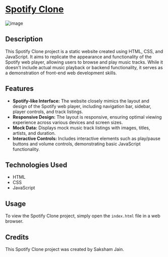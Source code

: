 # [Spotify Clone](https://sakshamjain98.github.io/Spotify_Clone/)

![image](https://github.com/Sakshamjain98/Spotify_Clone/assets/137368917/c0c77e2c-0b1f-468d-a0ab-ffb13effc8ee)

## Description

This Spotify Clone project is a static website created using HTML, CSS, and JavaScript. It aims to replicate the appearance and functionality of the Spotify web player, allowing users to browse and play music tracks. While it doesn't include actual music playback or backend functionality, it serves as a demonstration of front-end web development skills.

## Features

- **Spotify-like Interface:** The website closely mimics the layout and design of the Spotify web player, including navigation bar, sidebar, player controls, and track listings.
- **Responsive Design:** The layout is responsive, ensuring optimal viewing experience across various devices and screen sizes.
- **Mock Data:** Displays mock music track listings with images, titles, artists, and duration.
- **Interactive Controls:** Includes interactive elements such as play/pause buttons and volume controls, demonstrating basic JavaScript functionality.

## Technologies Used

- HTML
- CSS
- JavaScript

## Usage

To view the Spotify Clone project, simply open the `index.html` file in a web browser.

## Credits

This Spotify Clone project was created by Saksham Jain.

